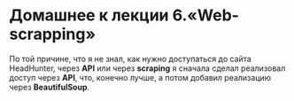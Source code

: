 # Домашнее к лекции 6.«Web-scrapping»

По той причине, что я не знал, как нужно доступаться до сайта HeadHunter, через **API** или через **scraping**
я сначала сделал реализовал доступ через **API**, что, конечно лучше, а потом добавил реализацию через
**BeautifulSoup**.
